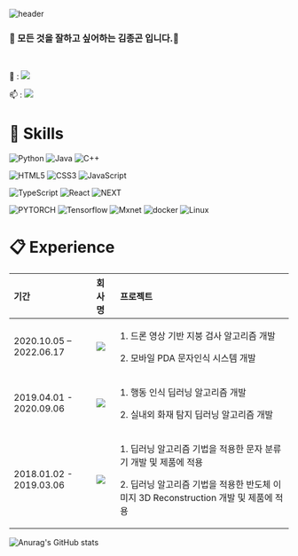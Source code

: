 ![header](https://capsule-render.vercel.app/api?type=waving&color=auto&height=270&section=header&text=Jonggon%20Profile&fontSize=90&animation=fadeIn&fontAlignY=38&desc=my%20development%20journey!&descAlignY=51&descAlign=62)

### 👋 모든 것을 잘하고 싶어하는 김종곤 입니다.👋
<!--
**DeepFocuser/DeepFocuser** is a ✨ _special_ ✨ repository because its `README.md` (this file) appears on your GitHub profile.

Here are some ideas to get you started:

- 🔭 I’m currently working on ...
- 🌱 I’m currently learning ...
- 👯 I’m looking to collaborate on ...
- 🤔 I’m looking for help with ...
- 💬 Ask me about ...
- 📫 How to reach me: ...
- 😄 Pronouns: ...
- ⚡ Fun fact: ...
# https://simpleicons.org/?q=linkedin
# https://treasurebear.tistory.com/70
-->
<br>
<p>
  💬 : <a href="mailto:rlawhdrhs27@gmail.com" target="_blank"><img src="https://img.shields.io/badge/rlawhdrhs27@gmail.com-EA3245?style=flat-square&logo=Gmail&logoColor=white"/></a>

  📫 : <a href="https://www.linkedin.com/in/kim-jonggon-37ba19120/" target="_blank"><img src="https://img.shields.io/badge/JONGGON-0A66C2?style=flat-square&logo=Linkedin&logoColor=white"/></a>
</p>

# :hammer: Skills

![Python](https://img.shields.io/badge/Python-3776AB.svg?&style=for-the-badge&logo=Python&logoColor=white) ![Java](https://img.shields.io/badge/Java-007396?style=flat-square&logo=JAVA&logoColor=black) ![C++](https://img.shields.io/badge/C++-000000?style=flat-square&logo=Cplusplus&logoColor=white)

![HTML5](https://img.shields.io/badge/HTML5-E34F26.svg?&style=for-the-badge&logo=HTML5&logoColor=white) ![CSS3](https://img.shields.io/badge/CSS3-1572B6.svg?&style=for-the-badge&logo=CSS3&logoColor=white) ![JavaScript](https://img.shields.io/badge/JavaScript-F7DF1E.svg?&style=for-the-badge&logo=JavaScript&logoColor=white)

![TypeScript](https://img.shields.io/badge/TypeScript-3178C6.svg?&style=for-the-badge&logo=TypeScript&logoColor=white) ![React](https://img.shields.io/badge/-ReactJs-61DAFB?logo=react?&style=for-the-badge&logo=React&logoColor=black) ![NEXT](https://img.shields.io/badge/-NextJs-000000?logo=NextJS?&style=for-the-badge&logo=NextJS&logoColor=black)

![PYTORCH](https://img.shields.io/badge/Pytorch-EE4C2C?style=flat-square&logo=Pytorch&logoColor=white) ![Tensorflow](https://img.shields.io/badge/Tensorflow-FF6F00?style=flat-square&logo=Tensorflow&logoColor=white) ![Mxnet](https://img.shields.io/badge/Mxnet-61DAFB?style=flat-square&logo=Mxnet&logoColor=black) ![docker](https://img.shields.io/badge/Docker-2496ED?style=flat-square&logo=Docker&logoColor=black) ![Linux](https://img.shields.io/badge/Linux-FCC624?style=for-the-badge&logo=Linux&logoColor=white)

# 📋 Experience

| 기간 | 회사명 | 프로젝트     |
|:----|:---------|:--------|
| 2020.10.05 – 2022.06.17 | <a href="https://www.hyundai-autoever.com/kor/main/index.do" target="_blank"><img src="https://img.shields.io/badge/현대오토에버-white?style=flat-square&logo=Hyundai&logoColor=002C5F"/></a> | <p>1. 드론 영상 기반 지붕 검사 알고리즘 개발</p><p>2. 모바일 PDA 문자인식 시스템 개발 </p>|
| 2019.04.01 - 2020.09.06 | <a href="https://alcherainc.com/" target="_blank"><img src="https://img.shields.io/badge/alchera-blue?style=flat-square&logoColor=002C5F"/></a>| <p>1. 행동 인식 딥러닝 알고리즘 개발</p><p>2. 실내외 화재 탐지 딥러닝 알고리즘 개발 </p>|
| 2018.01.02 - 2019.03.06 | <a href="https://www.kohyoung.com/kr" target="_blank"><img src="https://img.shields.io/badge/고영테크놀러지-green?style=flat-square&logoColor=green"/></a> | <p>1. 딥러닝 알고리즘 기법을 적용한 문자 분류기 개발 및 제품에 적용</p><p>2. 딥러닝 알고리즘 기법을 적용한 반도체 이미지 3D Reconstruction 개발 및 제품에 적용 </p>|

![Anurag's GitHub stats](https://github-readme-stats.vercel.app/api?username=DeepFocuser&show_icons=true&theme=ayu-mirage)
